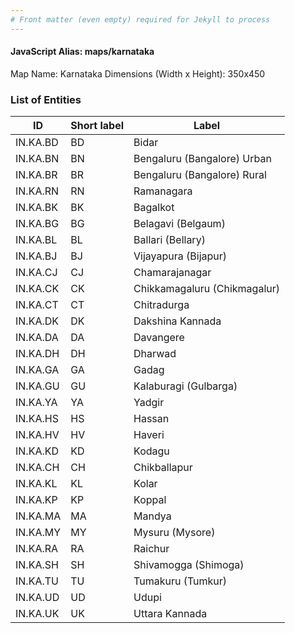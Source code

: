 ```yaml
---
# Front matter (even empty) required for Jekyll to process
---
```


#### JavaScript Alias: maps/karnataka

Map Name: Karnataka
Dimensions (Width x Height): 350x450






### List of Entities

ID | Short label | Label
---|---|---|
IN.KA.BD|BD|Bidar
IN.KA.BN|BN|Bengaluru (Bangalore) Urban
IN.KA.BR|BR|Bengaluru (Bangalore) Rural
IN.KA.RN|RN|Ramanagara
IN.KA.BK|BK|Bagalkot
IN.KA.BG|BG|Belagavi (Belgaum)
IN.KA.BL|BL|Ballari (Bellary)
IN.KA.BJ|BJ|Vijayapura (Bijapur)
IN.KA.CJ|CJ|Chamarajanagar
IN.KA.CK|CK|Chikkamagaluru (Chikmagalur)
IN.KA.CT|CT|Chitradurga
IN.KA.DK|DK|Dakshina Kannada
IN.KA.DA|DA|Davangere
IN.KA.DH|DH|Dharwad
IN.KA.GA|GA|Gadag
IN.KA.GU|GU|Kalaburagi (Gulbarga)
IN.KA.YA|YA|Yadgir
IN.KA.HS|HS|Hassan
IN.KA.HV|HV|Haveri
IN.KA.KD|KD|Kodagu
IN.KA.CH|CH|Chikballapur
IN.KA.KL|KL|Kolar
IN.KA.KP|KP|Koppal
IN.KA.MA|MA|Mandya
IN.KA.MY|MY|Mysuru (Mysore)
IN.KA.RA|RA|Raichur
IN.KA.SH|SH|Shivamogga (Shimoga)
IN.KA.TU|TU|Tumakuru (Tumkur)
IN.KA.UD|UD|Udupi
IN.KA.UK|UK|Uttara Kannada